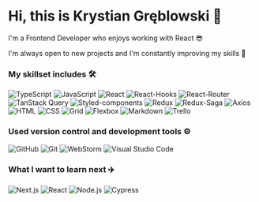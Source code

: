 # Hi, this is Krystian Gręblowski 👋

I'm a Frontend Developer who enjoys working with React 😎 

I'm always open to new projects and I'm constantly improving my skills 💪

### My skillset includes 🛠️
<p>
  <img alt="TypeScript" src="https://img.shields.io/badge/TypeScript-3178C6?logo=TypeScript&logoColor=white&style=flat" />
  <img alt="JavaScript" src="https://img.shields.io/badge/JavaScript-F7DF1E?logo=JavaScript&logoColor=white&style=flat" />
  <img alt="React" src="https://img.shields.io/badge/React-61DAFB?logo=React&logoColor=white&style=flat" />
  <img alt="React-Hooks" src="https://img.shields.io/badge/React Hooks-0088CC?logo=React&logoColor=white&style=flat" />
  <img alt="React-Router" src="https://img.shields.io/badge/React Router-CA4245?logo=React&logoColor=white&style=flat" />
  <img alt="TanStack Query" src="https://img.shields.io/badge/TanStack Query-FF4154?logo=React Query&logoColor=white&style=flat" />
  <img alt="Styled-components" src="https://img.shields.io/badge/Styled Components-DB7093?logo=styled-components&logoColor=white&style=flat" />
  <img alt="Redux" src="https://img.shields.io/badge/Redux-764ABC?logo=Redux&logoColor=white&style=flat" />
  <img alt="Redux-Saga" src="https://img.shields.io/badge/Redux Saga-999999?logo=Redux-Saga&logoColor=white&style=flat" />
  <img alt="Axios" src="https://img.shields.io/badge/Axios-5A29E46?logo=Axios&logoColor=white&style=flat" />
  <img alt="HTML" src="https://img.shields.io/badge/HTML-E34F26?logo=HTML5&logoColor=white&style=flat" />
  <img alt="CSS" src="https://img.shields.io/badge/CSS-1572B6?logo=CSS3&logoColor=white&style=flat" />
  <img alt="Grid" src="https://img.shields.io/badge/Grid-E61414?logo=CSS3&logoColor=white&style=flat" />
  <img alt="Flexbox" src="https://img.shields.io/badge/Flexbox-7D00FF?logo=CSS3&logoColor=white&style=flat" />
  <img alt="Markdown" src="https://img.shields.io/badge/Markdown-000000?logo=Markdown&logoColor=white&style=flat" />
  <img alt="Trello" src="https://img.shields.io/badge/Trello-0052CC?logo=Trello&logoColor=white&style=flat" />
</p>

### Used version control and development tools ⚙️
<p>
  <img alt="GitHub" src="https://img.shields.io/badge/GitHub-181717?logo=GitHub&logoColor=white&style=flat" />
  <img alt="Git" src="https://img.shields.io/badge/Git-F05032?logo=Git&logoColor=white&style=flat" />
  <img alt="WebStorm" src="https://img.shields.io/badge/WebStorm-000000?logo=WebStorm&logoColor=white&style=flat" />
  <img alt="Visual Studio Code" src="https://img.shields.io/badge/Visual Studio Code-007ACC?logo=Visual Studio Code&logoColor=white&style=flat" />
</p>

### What I want to learn next ✈️
<p>
  <img alt="Next.js" src="https://img.shields.io/badge/Next.js-000000?logo=CSS3&logoColor=white&style=flat" />
  <img alt="React" src="https://img.shields.io/badge/React Native-61DAFB?logo=React&logoColor=white&style=flat" />
  <img alt="Node.js" src="https://img.shields.io/badge/Node.js-5FA04E?logo=Node.js&logoColor=white&style=flat" />
  <img alt="Cypress" src="https://img.shields.io/badge/Cypress-FF7200?logo=Cypress&logoColor=white&style=flat" />
</p>

